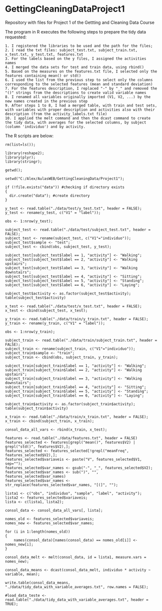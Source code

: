 GettingCleaningDataProject1
===========================

Repository with files for Project 1 of the Gettting and Cleaning Data Course

The program in R executes the following steps to prepare the tidy data requested:

    1. I registered the libraries to be used and the path for the files;
    2. I read the txt files: subject_test.txt, subject_train.txt, x_test.txt, y_test.txt, features.txt
    3. For the labels based on the y files, I assigned the activities names
    4. I merged the data sets for test and train data, using rbind()
    5. Based on the measures on the features.txt file, I selected only the features containing mean() or std()
    6. I used the list from the previous step to select only the columns corresponding to the selected features (mean and standard deviation)
    7. For the features description, I replaced "-" by "_" and removed the "()" strings from the descriptions to create valid variable names
    8. I renamed all variables originally imported (V1, V2, ...) by the new names created in the previous step
    9. After steps 1 to 8, I had a merged table, with train and test sets, with variables with proper description and activities also with their description (from the activity_labels.txt file)
    10. I applied the melt command and then the dcast command to create the tidy data, with averages for the selected columns, by subject (column 'individuo') and by activity. 

The R scripts are below:

    rm(list=ls());
    
    library(reshape2);
    library(plyr);
    library(stringr);
    
    getwd();
    
    setwd("C:/Alex/AulasWEB/GettingCleaningData/Project1");
    
    if (!file.exists("data")) #checking if directory exists
    {
      dir.create("data"); #create directory
    }
    
    y_test <- read.table("./data/test/y_test.txt", header = FALSE);
    y_test <- rename(y_test, c("V1" = "label"));
    
    obs <- 1:nrow(y_test);
    
    subject_test <- read.table("./data/test/subject_test.txt", header = FALSE);
    subject_test <- rename(subject_test, c("V1"="individuo"));
    subject_test$sample <- "test";
    subject_test <- cbind(obs, subject_test, y_test);
    
    subject_test[subject_test$label == 1, "activity"] <- "Walking";
    subject_test[subject_test$label == 2, "activity"] <- "Walking upstairs";
    subject_test[subject_test$label == 3, "activity"] <- "Walking downstairs";
    subject_test[subject_test$label == 4, "activity"] <- "Sitting";
    subject_test[subject_test$label == 5, "activity"] <- "Standing";
    subject_test[subject_test$label == 6, "activity"] <- "Laying";
    
    subject_test$activity <- as.factor(subject_test$activity);
    table(subject_test$activity)
    
    x_test <- read.table("./data/test/x_test.txt", header = FALSE);
    x_test <- cbind(subject_test, x_test);
    
    y_train <- read.table("./data/train/y_train.txt", header = FALSE);
    y_train <- rename(y_train, c("V1" = "label"));
    
    obs <- 1:nrow(y_train);
    
    subject_train <- read.table("./data/train/subject_train.txt", header = FALSE);
    subject_train <- rename(subject_train, c("V1"="individuo"));
    subject_train$sample <- "train";
    subject_train <- cbind(obs, subject_train, y_train);
    
    subject_train[subject_train$label == 1, "activity"] <- "Walking";
    subject_train[subject_train$label == 2, "activity"] <- "Walking upstairs";
    subject_train[subject_train$label == 3, "activity"] <- "Walking downstairs";
    subject_train[subject_train$label == 4, "activity"] <- "Sitting";
    subject_train[subject_train$label == 5, "activity"] <- "Standing";
    subject_train[subject_train$label == 6, "activity"] <- "Laying";
    
    subject_train$activity <- as.factor(subject_train$activity);
    table(subject_train$activity)
    
    x_train <- read.table("./data/train/x_train.txt", header = FALSE);
    x_train <- cbind(subject_train, x_train);
    
    consol_data_all_vars <- rbind(x_train, x_test);
    
    features <- read.table("./data/features.txt", header = FALSE)
    features_selected <- features[grepl("mean()", features$V2) | grepl("std()", features$V2),];
    features_selected <- features_selected[!grepl("meanFreq", features_selected$V2),];
    features_selected$variaveis <- paste("V", features_selected$V1, sep="");
    features_selected$var_names <- gsub("-", "_", features_selected$V2);
    features_selected$var_names <- sub(")", "", features_selected$var_names)
    features_selected$var_names <- str_replace(features_selected$var_names, "[(]", "");
    
    lista1 <- c("obs", "individuo", "sample", "label", "activity");
    lista2 <- features_selected$variaveis;
    lista <- c(lista1, lista2);
    
    consol_data <- consol_data_all_vars[, lista];
    
    nomes_old <- features_selected$variaveis;
    nomes_new <- features_selected$var_names;
    
    for (i in 1:length(nomes_old))
    {
        names(consol_data)[names(consol_data) == nomes_old[i]] <- nomes_new[i];
    }
    
    consol_data_melt <- melt(consol_data, id = lista1, measure.vars = nomes_new);
    
    consol_data_means <- dcast(consol_data_melt, individuo * activity ~ variable, mean);
    
    write.table(consol_data_means, "./data/tidy_data_with_variable_averages.txt", row.names = FALSE);
    
    #load_data_teste <- read.table("./data/tidy_data_with_variable_averages.txt", header = TRUE);
    
